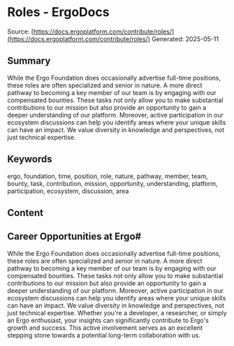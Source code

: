 # Roles - ErgoDocs
Source: [https://docs.ergoplatform.com/contribute/roles/](https://docs.ergoplatform.com/contribute/roles/)
Generated: 2025-05-11

## Summary
While the Ergo Foundation does occasionally advertise full-time positions, these roles are often specialized and senior in nature. A more direct pathway to becoming a key member of our team is by engaging with our compensated bounties. These tasks not only allow you to make substantial contributions to our mission but also provide an opportunity to gain a deeper understanding of our platform. Moreover, active participation in our ecosystem discussions can help you identify areas where your unique skills can have an impact. We value diversity in knowledge and perspectives, not just technical expertise.

## Keywords
ergo, foundation, time, position, role, nature, pathway, member, team, bounty, task, contribution, mission, opportunity, understanding, platform, participation, ecosystem, discussion, area

## Content
## Career Opportunities at Ergo#
While the Ergo Foundation does occasionally advertise full-time positions, these roles are often specialized and senior in nature. A more direct pathway to becoming a key member of our team is by engaging with our compensated bounties. These tasks not only allow you to make substantial contributions to our mission but also provide an opportunity to gain a deeper understanding of our platform.
Moreover, active participation in our ecosystem discussions can help you identify areas where your unique skills can have an impact. We value diversity in knowledge and perspectives, not just technical expertise. Whether you're a developer, a researcher, or simply an Ergo enthusiast, your insights can significantly contribute to Ergo's growth and success. This active involvement serves as an excellent stepping stone towards a potential long-term collaboration with us.
